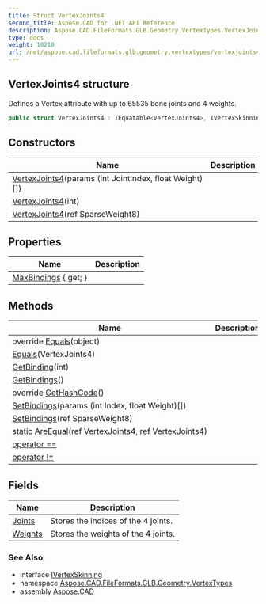 ```yaml
---
title: Struct VertexJoints4
second_title: Aspose.CAD for .NET API Reference
description: Aspose.CAD.FileFormats.GLB.Geometry.VertexTypes.VertexJoints4 struct. Defines a Vertex attribute with up to 65535 bone joints and 4 weights
type: docs
weight: 10210
url: /net/aspose.cad.fileformats.glb.geometry.vertextypes/vertexjoints4/
---
```

## VertexJoints4 structure

Defines a Vertex attribute with up to 65535 bone joints and 4 weights.

```csharp
public struct VertexJoints4 : IEquatable<VertexJoints4>, IVertexSkinning
```

## Constructors

| Name | Description |
| --- | --- |
| [VertexJoints4](vertexjoints4/#constructor_2)(params (int JointIndex, float Weight)[]) |  |
| [VertexJoints4](vertexjoints4/#constructor_1)(int) |  |
| [VertexJoints4](vertexjoints4/#constructor)(ref SparseWeight8) |  |

## Properties

| Name | Description |
| --- | --- |
| [MaxBindings](../../aspose.cad.fileformats.glb.geometry.vertextypes/vertexjoints4/maxbindings/) { get; } |  |

## Methods

| Name | Description |
| --- | --- |
| override [Equals](../../aspose.cad.fileformats.glb.geometry.vertextypes/vertexjoints4/equals/#equals_1)(object) |  |
| [Equals](../../aspose.cad.fileformats.glb.geometry.vertextypes/vertexjoints4/equals/#equals)(VertexJoints4) |  |
| [GetBinding](../../aspose.cad.fileformats.glb.geometry.vertextypes/vertexjoints4/getbinding/)(int) |  |
| [GetBindings](../../aspose.cad.fileformats.glb.geometry.vertextypes/vertexjoints4/getbindings/)() |  |
| override [GetHashCode](../../aspose.cad.fileformats.glb.geometry.vertextypes/vertexjoints4/gethashcode/)() |  |
| [SetBindings](../../aspose.cad.fileformats.glb.geometry.vertextypes/vertexjoints4/setbindings/#setbindings_1)(params (int Index, float Weight)[]) |  |
| [SetBindings](../../aspose.cad.fileformats.glb.geometry.vertextypes/vertexjoints4/setbindings/#setbindings)(ref SparseWeight8) |  |
| static [AreEqual](../../aspose.cad.fileformats.glb.geometry.vertextypes/vertexjoints4/areequal/)(ref VertexJoints4, ref VertexJoints4) |  |
| [operator ==](../../aspose.cad.fileformats.glb.geometry.vertextypes/vertexjoints4/op_equality/) |  |
| [operator !=](../../aspose.cad.fileformats.glb.geometry.vertextypes/vertexjoints4/op_inequality/) |  |

## Fields

| Name | Description |
| --- | --- |
| [Joints](../../aspose.cad.fileformats.glb.geometry.vertextypes/vertexjoints4/joints/) | Stores the indices of the 4 joints. |
| [Weights](../../aspose.cad.fileformats.glb.geometry.vertextypes/vertexjoints4/weights/) | Stores the weights of the 4 joints. |

### See Also

* interface [IVertexSkinning](../ivertexskinning/)
* namespace [Aspose.CAD.FileFormats.GLB.Geometry.VertexTypes](../../aspose.cad.fileformats.glb.geometry.vertextypes/)
* assembly [Aspose.CAD](../../)



